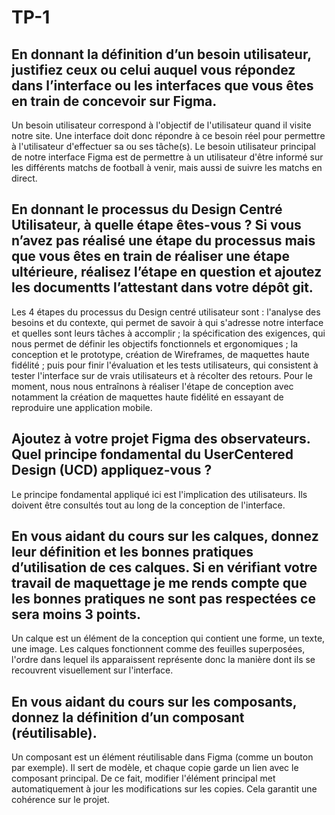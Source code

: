 # TP-1

## En donnant la définition d’un besoin utilisateur, justifiez ceux ou celui auquel vous répondez dans l’interface ou les interfaces que vous êtes en train de concevoir sur Figma.

Un besoin utilisateur correspond à l'objectif de l'utilisateur quand il visite notre site. Une interface doit donc répondre à ce besoin réel pour permettre à l'utilisateur d'effectuer sa ou ses tâche(s).
Le besoin utilisateur principal de notre interface Figma est de permettre à un utilisateur d'être informé sur les différents matchs de football à venir, mais aussi de suivre les matchs en direct.

## En donnant le processus du Design Centré Utilisateur, à quelle étape êtes-vous ? Si vous n’avez pas réalisé une étape du processus mais que vous êtes en train de réaliser une étape ultérieure, réalisez l’étape en question et ajoutez les documentts l’attestant dans votre dépôt git.


Les 4 étapes du processus du Design centré utilisateur sont : l'analyse des besoins et du contexte, qui permet de savoir à qui s'adresse notre interface et quelles sont leurs tâches à accomplir ; la spécification des exigences, qui nous permet de définir les objectifs fonctionnels et ergonomiques ; la conception et le prototype, création de Wireframes, de maquettes haute fidélité ; puis pour finir l'évaluation et les tests utilisateurs, qui consistent à tester l'interface sur de vrais utilisateurs et à récolter des retours. Pour le moment, nous nous entraînons à réaliser l'étape de conception avec notamment la création de maquettes haute fidélité en essayant de reproduire une application mobile.

##  Ajoutez à votre projet Figma des observateurs. Quel principe fondamental du UserCentered Design (UCD) appliquez-vous ?

Le principe fondamental appliqué ici est l'implication des utilisateurs. Ils doivent être consultés tout au long de la conception de l'interface.

## En vous aidant du cours sur les calques, donnez leur définition et les bonnes pratiques d’utilisation de ces calques. Si en vérifiant votre travail de maquettage je me rends compte que les bonnes pratiques ne sont pas respectées ce sera moins 3 points.

Un calque est un élément de la conception qui contient une forme, un texte, une image. Les calques fonctionnent comme des feuilles superposées, l'ordre dans lequel ils apparaissent représente donc la manière dont ils se recouvrent visuellement sur l'interface.

## En vous aidant du cours sur les composants, donnez la définition d’un composant (réutilisable).

Un composant est un élément réutilisable dans Figma (comme un bouton par exemple). Il sert de modèle, et chaque copie garde un lien avec le composant principal. De ce fait, modifier l'élément principal met automatiquement à jour les modifications sur les copies. Cela garantit une cohérence sur le projet.